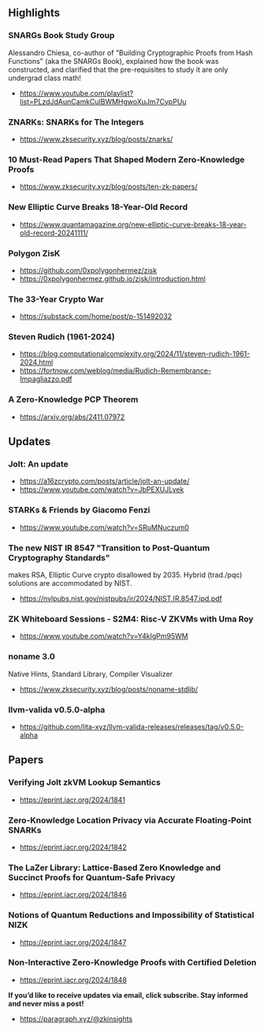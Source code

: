 ## Highlights
### SNARGs Book Study Group
Alessandro Chiesa, co-author of "Building Cryptographic Proofs from Hash Functions" (aka the SNARGs Book), explained how the book was constructed, and clarified that the pre-requisites to study it are only undergrad class math!
- <https://www.youtube.com/playlist?list=PLzdJdAunCamkCulBWMHgwoXuJm7CypPUu>
### ZNARKs: SNARKs for The Integers
- <https://www.zksecurity.xyz/blog/posts/znarks/>
### 10 Must-Read Papers That Shaped Modern Zero-Knowledge Proofs
- <https://www.zksecurity.xyz/blog/posts/ten-zk-papers/>
### New Elliptic Curve Breaks 18-Year-Old Record
- <https://www.quantamagazine.org/new-elliptic-curve-breaks-18-year-old-record-20241111/>
### Polygon ZisK
- <https://github.com/0xpolygonhermez/zisk>
- <https://0xpolygonhermez.github.io/zisk/introduction.html>
### The 33-Year Crypto War
- <https://substack.com/home/post/p-151492032>
### Steven Rudich (1961-2024)
- <https://blog.computationalcomplexity.org/2024/11/steven-rudich-1961-2024.html>
- <https://fortnow.com/weblog/media/Rudich-Remembrance-Impagliazzo.pdf>
### A Zero-Knowledge PCP Theorem
- <https://arxiv.org/abs/2411.07972>

## Updates
### Jolt: An update
- <https://a16zcrypto.com/posts/article/jolt-an-update/>
- <https://www.youtube.com/watch?v=JbPEXUJLyek>
### STARKs & Friends by Giacomo Fenzi
- <https://www.youtube.com/watch?v=SRuMNuczum0>
### The new NIST IR 8547 "Transition to Post-Quantum Cryptography Standards" 
makes RSA, Elliptic Curve crypto disallowed by 2035. Hybrid (trad./pqc) solutions are accommodated by NIST.
- <https://nvlpubs.nist.gov/nistpubs/ir/2024/NIST.IR.8547.ipd.pdf>
### ZK Whiteboard Sessions - S2M4: Risc-V ZKVMs with Uma Roy
- <https://www.youtube.com/watch?v=Y4kIgPm95WM>
### noname 3.0
Native Hints, Standard Library, Compiler Visualizer
- <https://www.zksecurity.xyz/blog/posts/noname-stdlib/>
### llvm-valida v0.5.0-alpha
- <https://github.com/lita-xyz/llvm-valida-releases/releases/tag/v0.5.0-alpha>

## Papers
### Verifying Jolt zkVM Lookup Semantics
- <https://eprint.iacr.org/2024/1841>
### Zero-Knowledge Location Privacy via Accurate Floating-Point SNARKs
- <https://eprint.iacr.org/2024/1842>
### The LaZer Library: Lattice-Based Zero Knowledge and Succinct Proofs for Quantum-Safe Privacy
- <https://eprint.iacr.org/2024/1846>
### Notions of Quantum Reductions and Impossibility of Statistical NIZK
- <https://eprint.iacr.org/2024/1847>
### Non-Interactive Zero-Knowledge Proofs with Certified Deletion
- <https://eprint.iacr.org/2024/1848>

**If you’d like to receive updates via email, click subscribe. Stay informed and never miss a post!**

- <https://paragraph.xyz/@zkinsights>
